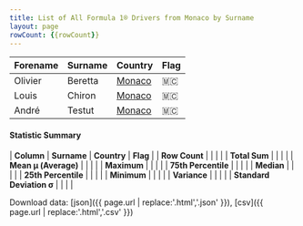 ```yaml
---
title: List of All Formula 1® Drivers from Monaco by Surname
layout: page
rowCount: {{rowCount}}
---
```


| Forename | Surname | Country | Flag |
|--|--|--|--|
| Olivier | Beretta | [Monaco](/f1/countries/monaco) | 🇲🇨 |
| Louis | Chiron | [Monaco](/f1/countries/monaco) | 🇲🇨 |
| André | Testut | [Monaco](/f1/countries/monaco) | 🇲🇨 |

#### Statistic Summary

| **Column** | **Surname** | **Country** | **Flag** |
| **Row Count** |  |  |  |
| **Total Sum** |  |  |  |
| **Mean μ (Average)** |  |  |  |
| **Maximum** |  |  |  |
| **75th Percentile** |  |  |  |
| **Median** |  |  |  |
| **25th Percentile** |  |  |  |
| **Minimum** |  |  |  |
| **Variance** |  |  |  |
| **Standard Deviation σ** |  |  |  |

Download data: [json]({{ page.url | replace:'.html','.json' }}), [csv]({{ page.url | replace:'.html','.csv' }})
